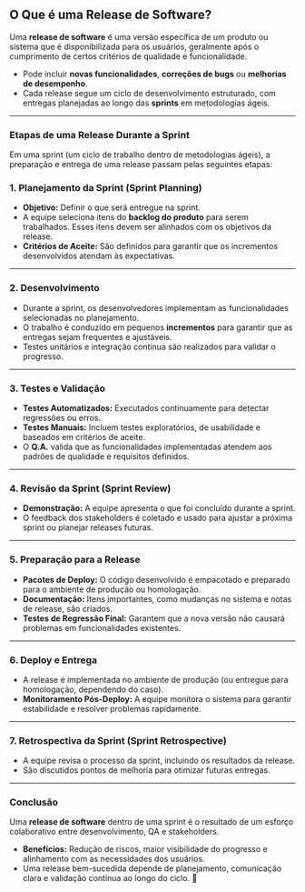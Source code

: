 ## **O Que é uma Release de Software?**  

Uma **release de software** é uma versão específica de um produto ou sistema que é disponibilizada para os usuários, geralmente após o cumprimento de certos critérios de qualidade e funcionalidade.  
- Pode incluir **novas funcionalidades**, **correções de bugs** ou **melhorias de desempenho**.  
- Cada release segue um ciclo de desenvolvimento estruturado, com entregas planejadas ao longo das **sprints** em metodologias ágeis.  

---

### **Etapas de uma Release Durante a Sprint**

Em uma sprint (um ciclo de trabalho dentro de metodologias ágeis), a preparação e entrega de uma release passam pelas seguintes etapas:

### 1. **Planejamento da Sprint (Sprint Planning)**  
- **Objetivo:** Definir o que será entregue na sprint.  
- A equipe seleciona itens do **backlog do produto** para serem trabalhados. Esses itens devem ser alinhados com os objetivos da release.  
- **Critérios de Aceite:** São definidos para garantir que os incrementos desenvolvidos atendam às expectativas.  

---

### 2. **Desenvolvimento**  
- Durante a sprint, os desenvolvedores implementam as funcionalidades selecionadas no planejamento.  
- O trabalho é conduzido em pequenos **incrementos** para garantir que as entregas sejam frequentes e ajustáveis.  
- Testes unitários e integração contínua são realizados para validar o progresso.  

---

### 3. **Testes e Validação**  
- **Testes Automatizados:** Executados continuamente para detectar regressões ou erros.  
- **Testes Manuais:** Incluem testes exploratórios, de usabilidade e baseados em critérios de aceite.  
- O **Q.A.** valida que as funcionalidades implementadas atendem aos padrões de qualidade e requisitos definidos.  

---

### 4. **Revisão da Sprint (Sprint Review)**  
- **Demonstração:** A equipe apresenta o que foi concluído durante a sprint.  
- O feedback dos stakeholders é coletado e usado para ajustar a próxima sprint ou planejar releases futuras.  

---

### 5. **Preparação para a Release**  
- **Pacotes de Deploy:** O código desenvolvido é empacotado e preparado para o ambiente de produção ou homologação.  
- **Documentação:** Itens importantes, como mudanças no sistema e notas de release, são criados.  
- **Testes de Regressão Final:** Garantem que a nova versão não causará problemas em funcionalidades existentes.  

---

### 6. **Deploy e Entrega**  
- A release é implementada no ambiente de produção (ou entregue para homologação, dependendo do caso).  
- **Monitoramento Pós-Deploy:** A equipe monitora o sistema para garantir estabilidade e resolver problemas rapidamente.  

---

### 7. **Retrospectiva da Sprint (Sprint Retrospective)**  
- A equipe revisa o processo da sprint, incluindo os resultados da release.  
- São discutidos pontos de melhoria para otimizar futuras entregas.

---

### **Conclusão**  
Uma **release de software** dentro de uma sprint é o resultado de um esforço colaborativo entre desenvolvimento, QA e stakeholders.  
- **Benefícios:** Redução de riscos, maior visibilidade do progresso e alinhamento com as necessidades dos usuários.  
- Uma release bem-sucedida depende de planejamento, comunicação clara e validação contínua ao longo do ciclo. 🚀
